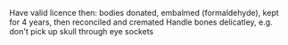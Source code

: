 <!-- SPDX-License-Identifier: zlib-acknowledgement -->
Have valid licence then: bodies donated, embalmed (formaldehyde), kept for 4 years, then reconciled and cremated
Handle bones delicatley, e.g. don't pick up skull through eye sockets
